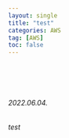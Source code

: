 ```yaml
---
layout: single
title: "test"
categories: AWS
tag: [AWS]
toc: false
---
```


<br>
<br>
<br>

###### 2022.06.04.
###### test
